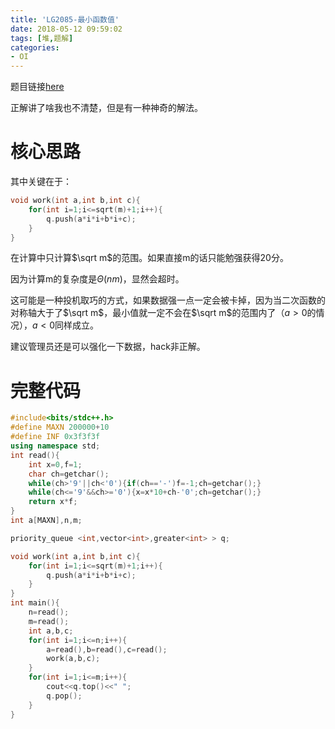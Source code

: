 ```yaml
---
title: 'LG2085-最小函数值'
date: 2018-05-12 09:59:02
tags: [堆,题解]
categories:
- OI   
---
```




题目链接[here](https://www.luogu.org/problemnew/show/P2085)

正解讲了啥我也不清楚，但是有一种神奇的解法。

<!--more-->

# 核心思路

其中关键在于：

```cpp
void work(int a,int b,int c){
	for(int i=1;i<=sqrt(m)+1;i++){
		q.push(a*i*i+b*i+c);
	}
}
```

在计算中只计算$\sqrt m$的范围。如果直接m的话只能勉强获得20分。

因为计算m的复杂度是$\Theta(nm)$，显然会超时。



这可能是一种投机取巧的方式，如果数据强一点一定会被卡掉，因为当二次函数的对称轴大于了$\sqrt m$，最小值就一定不会在$\sqrt m$的范围内了（$a>0$的情况），$a<0$同样成立。



建议管理员还是可以强化一下数据，hack非正解。

# 完整代码

```cpp
#include<bits/stdc++.h>
#define MAXN 200000+10
#define INF 0x3f3f3f
using namespace std;
int read(){
    int x=0,f=1;
    char ch=getchar();
    while(ch>'9'||ch<'0'){if(ch=='-')f=-1;ch=getchar();}
    while(ch<='9'&&ch>='0'){x=x*10+ch-'0';ch=getchar();}
    return x*f;
}
int a[MAXN],n,m;

priority_queue <int,vector<int>,greater<int> > q;

void work(int a,int b,int c){
	for(int i=1;i<=sqrt(m)+1;i++){
		q.push(a*i*i+b*i+c);
	}
}
int main(){ 
	n=read();
	m=read();
	int a,b,c;
	for(int i=1;i<=n;i++){
		a=read(),b=read(),c=read();
		work(a,b,c);
	}
	for(int i=1;i<=m;i++){
		cout<<q.top()<<" ";
		q.pop();
	}
}  
```

